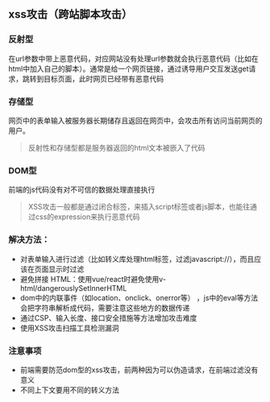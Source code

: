 ## xss攻击（跨站脚本攻击）

### 反射型

在url参数中带上恶意代码，对应网站没有处理url参数就会执行恶意代码（比如在html中加入自己的脚本）。通常是给一个网页链接，通过诱导用户交互发送get请求，跳转到目标页面，此时网页已经带有恶意代码

### 存储型

网页中的表单输入被服务器长期储存且返回在网页中，会攻击所有访问当前网页的用户。

> 反射性和存储型都是服务器返回的html文本被嵌入了代码

### DOM型
前端的js代码没有对不可信的数据处理直接执行

> XSS攻击一般都是通过闭合标签，来插入script标签或者js脚本，也能往通过css的expression来执行恶意代码

### 解决方法：
  - 对表单输入进行过滤（比如转义库处理html标签，过滤javascript://），而且应该在页面显示时过滤
  - 避免拼接 HTML：使用vue/react时避免使用v-html/dangerouslySetInnerHTML
  - dom中的内联事件（如location、onclick、onerror等） ，js中的eval等方法会把字符串解析成代码，需要注意这些地方的数据传递
  - 通过CSP、输入长度、接口安全措施等方法增加攻击难度
  - 使用XSS攻击扫描工具检测漏洞

### 注意事项
  - 前端需要防范dom型的xss攻击，前两种因为可以伪造请求，在前端过滤没有意义
  - 不同上下文要用不同的转义方法